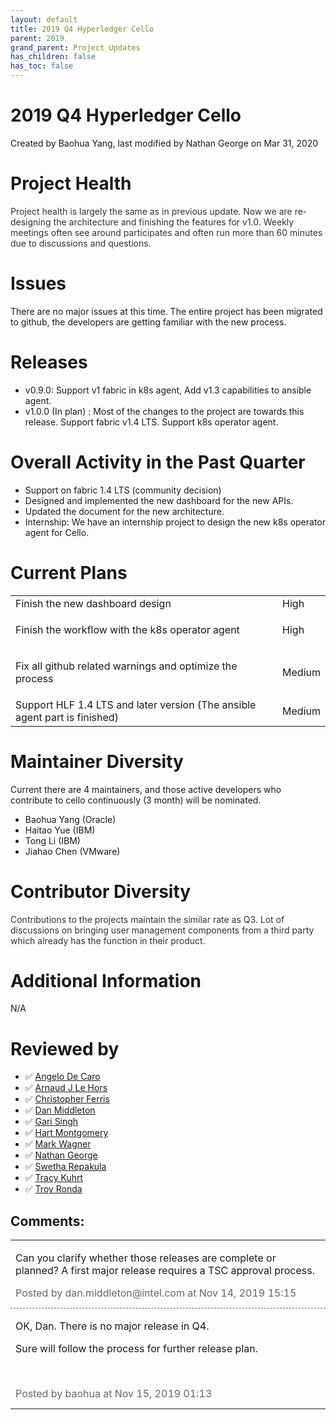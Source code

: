 ```yaml
---
layout: default
title: 2019 Q4 Hyperledger Cello
parent: 2019
grand_parent: Project Updates
has_children: false
has_toc: false
---
```


# 2019 Q4 Hyperledger Cello

Created by Baohua Yang, last modified by Nathan George on Mar 31, 2020

# Project Health

<span style="color: rgb(51,51,51);">Project health is largely the same
as in previous update. Now we are re-designing the architecture and
finishing the features for v1.0. Weekly meetings often see around
participates and often run more than 60 minutes due to discussions and
questions.</span>

# Issues

There are no major issues at this time. The entire project has been
migrated to github, the developers are getting familiar with the new
process.

# Releases

-   v0.9.0: Support v1 fabric in k8s agent, Add v1.3 capabilities to
ansible agent.
-   <span class="inline-comment-marker" ref="bc2132d9-465b-45fe-99e5-d3ad837fb085">v1.0.0 (In plan) </span>:
Most of the changes to the project are towards this release. Support
fabric v1.4 LTS. Support k8s operator agent.

# Overall Activity in the Past Quarter

-   <span style="letter-spacing: 0.0px;">Support on fabric 1.4 LTS
(community decision) </span>
-   Designed and implemented the new dashboard for the new APIs.
-   Updated the document for the new architecture.
-   Internship: We have an internship project to design the new k8s
operator agent for Cello.

# Current Plans

<table class="wrapped confluenceTable">
<tbody>
<tr class="odd">
<td class="confluenceTd">Finish the new dashboard design</td>
<td class="confluenceTd">High</td>
</tr>
<tr class="even">
<td class="confluenceTd"><p>Finish the workflow with the k8s operator
agent</p></td>
<td class="confluenceTd">High</td>
</tr>
<tr class="odd">
<td class="confluenceTd"><p>Fix all github related warnings and optimize
the process</p></td>
<td class="confluenceTd">Medium</td>
</tr>
<tr class="even">
<td class="confluenceTd">Support HLF 1.4 LTS and later version (The
ansible agent part is finished)</td>
<td class="confluenceTd">Medium</td>
</tr>
</tbody>
</table>

# Maintainer Diversity

Current there are 4 maintainers, and those active developers who
contribute to cello continuously (3 month) will be nominated.

-   Baohua Yang (Oracle)
-   Haitao Yue (IBM)
-   Tong Li (IBM)
-   Jiahao Chen (VMware)

# Contributor Diversity

<span style="color: rgb(51,51,51);">Contributions to the projects
maintain the similar rate as Q3. Lot of discussions on bringing user
management components from a third party which already has the function
in their product. </span>

# Additional Information

N/A

# Reviewed by
-   ✅ <a href="https://wiki.hyperledger.org/display/~angelo.decaro" class="confluence-userlink user-mention" data-username="angelo.decaro" data-linked-resource-id="16327529" data-linked-resource-version="1" data-linked-resource-type="userinfo" data-base-url="https://wiki.hyperledger.org">Angelo De Caro</a>
-   ✅ <a href="https://wiki.hyperledger.org/display/~lehors" class="confluence-userlink user-mention" data-username="lehors" data-linked-resource-id="2394240" data-linked-resource-version="1" data-linked-resource-type="userinfo" data-base-url="https://wiki.hyperledger.org">Arnaud J Le Hors</a>
-   ✅ <a href="https://wiki.hyperledger.org/display/~ChristopherFerris" class="confluence-userlink user-mention" data-username="ChristopherFerris" data-linked-resource-id="2392402" data-linked-resource-version="1" data-linked-resource-type="userinfo" data-base-url="https://wiki.hyperledger.org">Christopher Ferris</a>
-   ✅
<a href="https://wiki.hyperledger.org/display/~dan.middleton@intel.com" class="confluence-userlink user-mention" data-username="dan.middleton@intel.com" data-linked-resource-id="6427025" data-linked-resource-version="2" data-linked-resource-type="userinfo" data-base-url="https://wiki.hyperledger.org">Dan Middleton</a>
-   ✅ <a href="https://wiki.hyperledger.org/display/~mastersingh24" class="confluence-userlink user-mention" data-username="mastersingh24" data-linked-resource-id="16321659" data-linked-resource-version="1" data-linked-resource-type="userinfo" data-base-url="https://wiki.hyperledger.org">Gari Singh</a>
-   ✅ <a href="https://wiki.hyperledger.org/display/~hartm" class="confluence-userlink user-mention" data-username="hartm" data-linked-resource-id="6422922" data-linked-resource-version="1" data-linked-resource-type="userinfo" data-base-url="https://wiki.hyperledger.org">Hart Montgomery</a>
-   ✅ <a href="https://wiki.hyperledger.org/display/~mwagner" class="confluence-userlink user-mention" data-username="mwagner" data-linked-resource-id="5505170" data-linked-resource-version="1" data-linked-resource-type="userinfo" data-base-url="https://wiki.hyperledger.org">Mark Wagner</a>
-   ✅ <a href="https://wiki.hyperledger.org/display/~nage" class="confluence-userlink user-mention" data-username="nage" data-linked-resource-id="2393038" data-linked-resource-version="1" data-linked-resource-type="userinfo" data-base-url="https://wiki.hyperledger.org">Nathan George</a>
-   ✅ <a href="https://wiki.hyperledger.org/display/~swetharepakula" class="confluence-userlink user-mention" data-username="swetharepakula" data-linked-resource-id="5505323" data-linked-resource-version="1" data-linked-resource-type="userinfo" data-base-url="https://wiki.hyperledger.org">Swetha Repakula</a>
-   ✅ <a href="https://wiki.hyperledger.org/display/~tkuhrt" class="confluence-userlink user-mention" data-username="tkuhrt" data-linked-resource-id="1180151" data-linked-resource-version="2" data-linked-resource-type="userinfo" data-base-url="https://wiki.hyperledger.org">Tracy Kuhrt</a>
-   ✅ <a href="https://wiki.hyperledger.org/display/~troyronda" class="confluence-userlink user-mention" data-username="troyronda" data-linked-resource-id="9110618" data-linked-resource-version="2" data-linked-resource-type="userinfo" data-base-url="https://wiki.hyperledger.org">Troy Ronda</a>

## Comments:

<table data-border="0" width="100%">
<colgroup>
<col style="width: 100%" />
</colgroup>
<tbody>
<tr class="odd">
<td><span id="comment-24774950"></span>
<p>Can you clarify whether those releases are complete or planned? A
first major release requires a TSC approval process. </p>
<div class="smallfont" data-align="left" style="color: #666666; width: 98%; margin-bottom: 10px;">
 Posted by dan.middleton@intel.com at Nov 14, 2019 15:15 </div ></td>
</tr>
<tr class="even">
<td style="border-top: 1px dashed #666666"><span id="comment-24775054"></span>
<p>OK, Dan. There is no major release in Q4.</p>
<p>Sure will follow the process for further release plan.</p>
<p><br />
</p>
<div class="smallfont" data-align="left" style="color: #666666; width: 98%; margin-bottom: 10px;">
Posted by baohua at Nov
15, 2019 01:13 </div ></td>
</tr>
</tbody>
</table>




